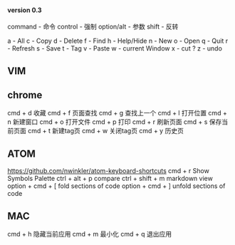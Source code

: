 #### version 0.3

command - 命令
control - 强制
option/alt - 参数
shift - 反转

a - All
c - Copy
d - Delete
f - Find
h - Help/Hide
n - New
o - Open
q - Quit
r - Refresh
s - Save
t - Tag
v - Paste
w - current Window
x - cut ?
z - undo

## VIM


## chrome
cmd + d 收藏
cmd + f 页面查找
cmd + g 查找上一个
cmd + l 打开位置
cmd + n 新建窗口
cmd + o 打开文件
cmd + p 打印
cmd + r 刷新页面
cmd + s 保存当前页面
cmd + t 新建tag页
cmd + w 关闭tag页
cmd + y 历史页


## ATOM
https://github.com/nwinkler/atom-keyboard-shortcuts
cmd + r             Show Symbols Palette
ctrl + alt + p      compare
ctrl + shift + m    markdown view
option + cmd + [    fold sections of code
option + cmd + ]    unfold sections of code

## MAC
cmd + h 隐藏当前应用
cmd + m 最小化
cmd + q 退出应用
